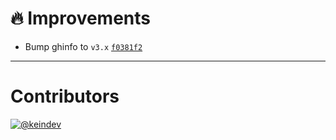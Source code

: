 # :fire: Improvements

- Bump ghinfo to `v3.x` [`f0381f2`](https://github.com/tagproject/ts-package-shared-config/commit/f0381f23d1c61bdc8c9dd9d00848bfd245fc34e7)

---

# Contributors

[![@keindev](https://avatars.githubusercontent.com/u/4527292?v=4&s=40)](https://github.com/keindev)
